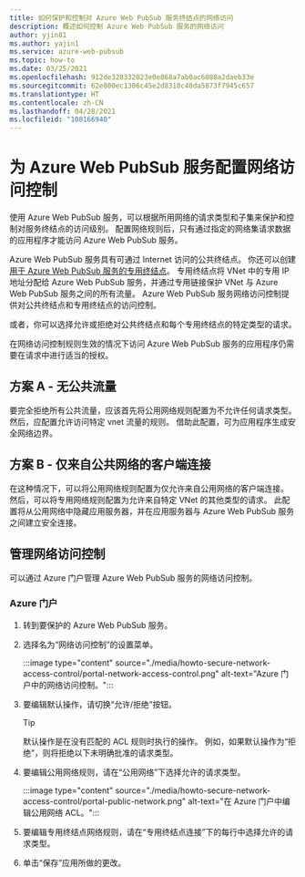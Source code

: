```yaml
---
title: 如何保护和控制对 Azure Web PubSub 服务终结点的网络访问
description: 概述如何控制 Azure Web PubSub 服务的网络访问
author: yjin81
ms.author: yajin1
ms.service: azure-web-pubsub
ms.topic: how-to
ms.date: 03/25/2021
ms.openlocfilehash: 912de328332023e0e868a7ab0ac6088a2daeb33e
ms.sourcegitcommit: 62e800ec1306c45e2d8310c40da5873f7945c657
ms.translationtype: HT
ms.contentlocale: zh-CN
ms.lasthandoff: 04/28/2021
ms.locfileid: "108166940"
---
```

# <a name="configure-network-access-control-for-azure-web-pubsub-service"></a>为 Azure Web PubSub 服务配置网络访问控制

使用 Azure Web PubSub 服务，可以根据所用网络的请求类型和子集来保护和控制对服务终结点的访问级别。 配置网络规则后，只有通过指定的网络集请求数据的应用程序才能访问 Azure Web PubSub 服务。

Azure Web PubSub 服务具有可通过 Internet 访问的公共终结点。 你还可以创建[用于 Azure Web PubSub 服务的专用终结点](howto-secure-private-endpoints.md)。 专用终结点将 VNet 中的专用 IP 地址分配给 Azure Web PubSub 服务，并通过专用链接保护 VNet 与 Azure Web PubSub 服务之间的所有流量。 Azure Web PubSub 服务网络访问控制提供对公共终结点和专用终结点的访问控制。

或者，你可以选择允许或拒绝对公共终结点和每个专用终结点的特定类型的请求。 

在网络访问控制规则生效的情况下访问 Azure Web PubSub 服务的应用程序仍需要在请求中进行适当的授权。

## <a name="scenario-a---no-public-traffic"></a>方案 A - 无公共流量

要完全拒绝所有公共流量，应该首先将公用网络规则配置为不允许任何请求类型。 然后，应配置允许访问特定 vnet 流量的规则。 借助此配置，可为应用程序生成安全网络边界。

## <a name="scenario-b---only-client-connections-from-public-network"></a>方案 B - 仅来自公共网络的客户端连接

在这种情况下，可以将公用网络规则配置为仅允许来自公用网络的客户端连接。 然后，可以将专用网络规则配置为允许来自特定 VNet 的其他类型的请求。 此配置将从公用网络中隐藏应用服务器，并在应用服务器与 Azure Web PubSub 服务之间建立安全连接。

## <a name="managing-network-access-control"></a>管理网络访问控制

可以通过 Azure 门户管理 Azure Web PubSub 服务的网络访问控制。

### <a name="azure-portal"></a>Azure 门户

1. 转到要保护的 Azure Web PubSub 服务。

1. 选择名为“网络访问控制”的设置菜单。

    :::image type="content" source="./media/howto-secure-network-access-control/portal-network-access-control.png" alt-text="Azure 门户中的网络访问控制。":::

1. 要编辑默认操作，请切换“允许/拒绝”按钮。

    > [!TIP]
    > 默认操作是在没有匹配的 ACL 规则时执行的操作。 例如，如果默认操作为“拒绝”，则将拒绝以下未明确批准的请求类型。

1. 要编辑公用网络规则，请在“公用网络”下选择允许的请求类型。

    :::image type="content" source="./media/howto-secure-network-access-control/portal-public-network.png" alt-text="在 Azure 门户中编辑公用网络 ACL。":::

1. 要编辑专用终结点网络规则，请在“专用终结点连接”下的每行中选择允许的请求类型。

1. 单击“保存”应用所做的更改。
